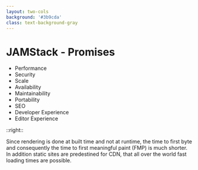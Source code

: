```yaml
---
layout: two-cols
background: '#3b9cda'
class: text-background-gray 
---
```


# **JAMStack - Promises**

- <span class="text-background-gray font-extrabold bg-background-ionos rounded p-2 -m-2">Performance</span>
- Security
- Scale
- Availability
- Maintainability
- Portability
- SEO
- Developer Experience
- Editor Experience

::right::

<div class="flex flex-col h-full justify-center">
  <div class="flex items-center m-4 p-4 rounded-lg bg-background-ionos leading-normal text-background-gray">
  Since rendering is done at built time and not at runtime, the time to first byte and consequently the time to first meaningful paint (FMP) is much shorter. In addition static sites are predestined for CDN, that all over the world fast loading times are possible.
  </div>
</div>

<Footer
  title="Copyright © 1&1 IONOS SE 2021"
  :social="[
    { type: 'gh', username: 'ionos-deploy-now' }
  ]"
/>

<IonosLogo left="false" />
